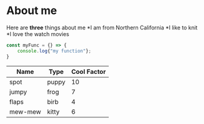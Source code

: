 # About me

Here are **three** things about me
*I am from Northern California
*I like to knit
*I love the watch movies

```javascript
const myFunc = {} => {
    console.log{"my function"};
}

```
Name|Type|Cool Factor
---|---|---
spot | puppy | 10
jumpy | frog | 7
flaps | birb | 4
mew-mew | kitty | 6
